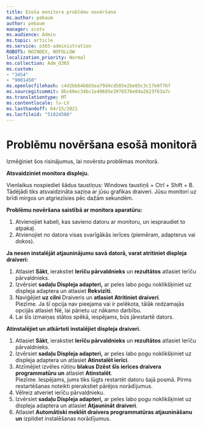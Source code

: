```yaml
---
title: Esoša monitora problēmu novēršana
ms.author: pebaum
author: pebaum
manager: scotv
ms.audience: Admin
ms.topic: article
ms.service: o365-administration
ROBOTS: NOINDEX, NOFOLLOW
localization_priority: Normal
ms.collection: Adm_O365
ms.custom:
- "3454"
- "9001450"
ms.openlocfilehash: c4d2bb64b6b5ea79d4cd585e2be85c3c17e0f76f
ms.sourcegitcommit: 8bc60ec34bc1e40685e3976576e04a2623f63a7c
ms.translationtype: MT
ms.contentlocale: lv-LV
ms.lasthandoff: 04/15/2021
ms.locfileid: "51824586"
---
```

# <a name="troubleshoot-an-existing-monitor"></a>Problēmu novēršana esošā monitorā

Izmēģiniet šos risinājumus, lai novērstu problēmas monitorā. 

**Atsvaidziniet monitora displeju.**

Vienlaikus nospiediet šādus taustiņus: Windows taustiņš + Ctrl + Shift + B. Tādējādi tiks atsvaidzināta saziņa ar jūsu grafikas draiveri. Jūsu monitori uz brīdi mirgos un atgriezīsies pēc dažām sekundēm.

**Problēmu novēršana saistībā ar monitora aparatūru:**

1. Atvienojiet kabeli, kas savieno datoru ar monitoru, un iespraudiet to atpakaļ.
2. Atvienojiet no datora visas svarīgākās ierīces (piemēram, adapterus vai dokos).

**Ja nesen instalējāt atjauninājumu savā datorā, varat atritiniet displeja draiveri:**

1. Atlasiet **Sākt**, ierakstiet **Ierīču pārvaldnieks** un **rezultātos** atlasiet Ierīču pārvaldnieks.
2. Izvērsiet **sadaļu Displeja adapteri,** ar peles labo pogu noklikšķiniet uz displeja adaptera un atlasiet **Rekvizīti**.
3. Naviģējiet **uz cilni** Draiveris un **atlasiet Atritiniet draiveri**. <br>
Piezīme. Ja šī opcija nav pieejama vai  ir pelēkota, tālāk redzamajās opcijās atlasiet Nē, lai pārietu uz nākamo darbību.
4. Lai šīs izmaiņas stātos spēkā, iespējams, būs jārestartē dators.

**Atinstalējiet un atkārtoti instalējiet displeja draiveri.**

1. Atlasiet **Sākt**, ierakstiet **Ierīču pārvaldnieks** un **rezultātos** atlasiet Ierīču pārvaldnieks.
2. Izvērsiet **sadaļu Displeja adapteri,** ar peles labo pogu noklikšķiniet uz displeja adaptera un atlasiet **Atinstalēt ierīci**. 
3. Atzīmējiet izvēles rūtiņu **blakus Dzēst šīs ierīces draivera programmatūru un** atlasiet **Atinstalēt**.<br>
Piezīme. Iespējams, jums tiks lūgts restartēt datoru šajā posmā. Pirms restartēšanas noteikti pierakstiet pārējos norādījumus.
4. Vēlreiz atveriet ierīču pārvaldnieku.
5. Izvērsiet **sadaļu Displeja adapteri,** ar peles labo pogu noklikšķiniet uz displeja adaptera un atlasiet **Atjaunināt draiveri**.
6. Atlasiet **Automātiski meklēt draivera programmatūras atjaunināšanu un** izpildiet instalēšanas norādījumus.